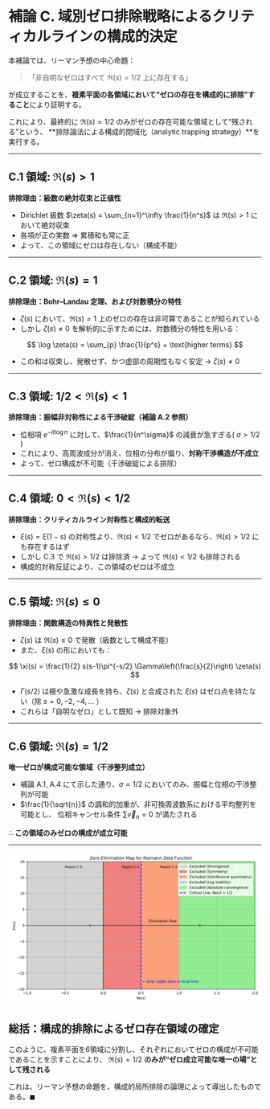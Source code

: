 # 補論 C. 域別ゼロ排除戦略によるクリティカルラインの構成的決定

本補論では、リーマン予想の中心命題：

> 「非自明なゼロはすべて $\Re(s) = 1/2$ 上に存在する」

が成立することを、**複素平面の各領域において“ゼロの存在を構成的に排除”すること**により証明する。

これにより、最終的に $\Re(s) = 1/2$ のみがゼロの存在可能な領域として“残される”という、
**排除論法による構成的閉域化（analytic trapping strategy）**を実行する。

---

## C.1 領域: $\Re(s) > 1$

**排除理由：級数の絶対収束と正値性**

- Dirichlet 級数 $\zeta(s) = \sum_{n=1}^\infty \frac{1}{n^s}$ は $\Re(s) > 1$ において絶対収束
- 各項が正の実数 $\Rightarrow$ 累積和も常に正
- よって、この領域にゼロは存在しない（構成不能）

---

## C.2 領域: $\Re(s) = 1$

**排除理由：Bohr–Landau 定理、および対数積分の特性**

- $\zeta(s)$ において、$\Re(s)=1$ 上のゼロの存在は非可算であることが知られている
- しかし $\zeta(s) \ne 0$ を解析的に示すためには、対数積分の特性を用いる：

$$
\log \zeta(s) = \sum_{p} \frac{1}{p^s} + \text{higher terms}
$$

- この和は収束し、発散せず、かつ虚部の周期性もなく安定 → $\zeta(s) \ne 0$

---

## C.3 領域: $1/2 < \Re(s) < 1$

**排除理由：振幅非対称性による干渉破綻（補論 A.2 参照）**

- 位相項 $e^{-i t \log n}$ に対して、$\frac{1}{n^\sigma}$ の減衰が急すぎる( $\sigma > 1/2$ )
- これにより、高周波成分が消え、位相の分布が偏り、**対称干渉構造が不成立**
- よって、ゼロ構成が不可能（干渉破綻による排除）

---

## C.4 領域: $0 < \Re(s) < 1/2$

**排除理由：クリティカルライン対称性と構成的転送**

- $\xi(s) = \xi(1 - s)$ の対称性より、$\Re(s) < 1/2$ でゼロがあるなら、$\Re(s) > 1/2$ にも存在するはず
- しかし C.3 で $\Re(s) > 1/2$ は排除済 → よって $\Re(s) < 1/2$ も排除される
- 構成的対称反証により、この領域のゼロは不成立

---

## C.5 領域: $\Re(s) \leq 0$

**排除理由：関数構造の特異性と発散性**

- $\zeta(s)$ は $\Re(s) \leq 0$ で発散（級数として構成不能）
- また、$\xi(s)$ の形においても：

$$
\xi(s) = \frac{1}{2} s(s-1)\pi^{-s/2} \Gamma\left(\frac{s}{2}\right) \zeta(s)
$$

- $\Gamma(s/2)$ は極や急激な成長を持ち、$\zeta(s)$ と合成された $\xi(s)$ はゼロ点を持たない（除 $s=0,-2,-4,...$ ）
- これらは「自明なゼロ」として既知 → 排除対象外

---

## C.6 領域: $\Re(s) = 1/2$

**唯一ゼロが構成可能な領域（干渉整列成立）**

- 補論 A.1, A.4 にて示した通り、$\sigma = 1/2$ においてのみ、振幅と位相の干渉整列が可能
- $\frac{1}{\sqrt{n}}$ の調和的加重が、非可換周波数系における平均整列を可能とし、
  位相キャンセル条件 $\sum \vec{v}_n = 0$ が満たされる

∴ **この領域のみゼロの構成が成立可能**

---

![zero elimination map](../../experiments/zero_elimination_map.png)

## 総括：構成的排除によるゼロ存在領域の確定

このように、複素平面を6領域に分割し、それぞれにおいてゼロの構成が不可能であることを示すことにより、
$\Re(s) = 1/2$ **のみが“ゼロ成立可能な唯一の場”として残される**

これは、リーマン予想の命題を、構成的局所排除の論理によって導出したものである。$\blacksquare$

